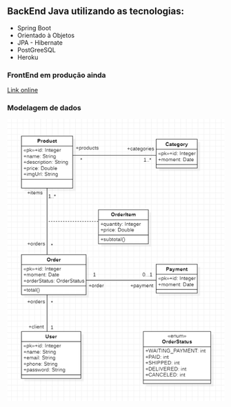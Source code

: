 ## BackEnd Java utilizando as tecnologias:
* Spring Boot
* Orientado à Objetos
* JPA - Hibernate
* PostGreeSQL
* Heroku

### FrontEnd em produção ainda 
[Link online](https://spring-test-home.herokuapp.com/) 

### Modelagem de dados
![Modelo](Modelo.png)